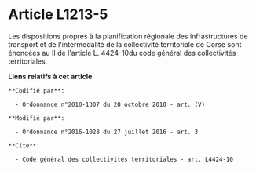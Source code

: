 # Article L1213-5

Les dispositions propres à la planification régionale des infrastructures de transport et de l'intermodalité de la
collectivité territoriale de Corse sont énoncées au II de l'article L. 4424-10du code général des collectivités
territoriales.

**Liens relatifs à cet article**

	**Codifié par**:

	  - Ordonnance n°2010-1307 du 28 octobre 2010 - art. (V)

	**Modifié par**:

	  - Ordonnance n°2016-1028 du 27 juillet 2016 - art. 3

	**Cite**:

	  - Code général des collectivités territoriales - art. L4424-10
